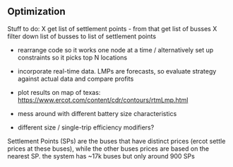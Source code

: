 
## Optimization ##

Stuff to do:
X get list of settlement points - from that get list of busses
X filter down list of busses to list of settlement points
* rearrange code so it works one node at a time / alternatively set up constraints so it picks top N locations

* incorporate real-time data. LMPs are forecasts, so evaluate strategy against actual data and compare profits
* plot results on map of texas: https://www.ercot.com/content/cdr/contours/rtmLmp.html
* mess around with different battery size characteristics
* different size / single-trip efficiency modifiers?




Settlement Points (SPs) are the buses that have distinct prices (ercot settle prices at these buses), while the other buses prices are based on the nearest SP.
the system has ~17k buses but only around 900 SPs